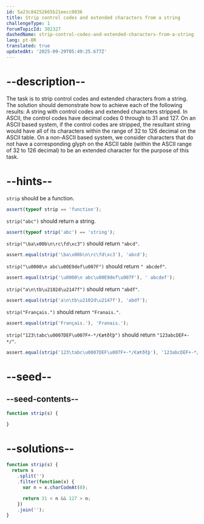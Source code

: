 ```yaml
---
id: 5a23c84252665b21eecc8036
title: Strip control codes and extended characters from a string
challengeType: 1
forumTopicId: 302327
dashedName: strip-control-codes-and-extended-characters-from-a-string
lang: pt-BR
translated: true
updatedAt: '2025-09-29T05:49:25.677Z'
---
```


# --description--

The task is to strip control codes and extended characters from a string. The solution should demonstrate how to achieve each of the following results: A string with control codes and extended characters stripped. In ASCII, the control codes have decimal codes 0 through to 31 and 127. On an ASCII based system, if the control codes are stripped, the resultant string would have all of its characters within the range of 32 to 126 decimal on the ASCII table. On a non-ASCII based system, we consider characters that do not have a corresponding glyph on the ASCII table (within the ASCII range of 32 to 126 decimal) to be an extended character for the purpose of this task.

# --hints--

`strip` should be a function.

```js
assert(typeof strip == 'function');
```

`strip("abc")` should return a string.

```js
assert(typeof strip('abc') == 'string');
```

`strip("\ba\x00b\n\rc\fd\xc3")` should return `"abcd"`.

```js
assert.equal(strip('\ba\x00b\n\rc\fd\xc3'), 'abcd');
```

`strip("\u0000\n abc\u00E9def\u007F")` should return `" abcdef"`.

```js
assert.equal(strip('\u0000\n abc\u00E9def\u007F'), ' abcdef');
```

`strip("a\n\tb\u2102d\u2147f")` should return `"abdf"`.

```js
assert.equal(strip('a\n\tb\u2102d\u2147f'), 'abdf');
```

`strip("Français.")` should return `"Franais."`.

```js
assert.equal(strip('Français.'), 'Franais.');
```

`strip("123\tabc\u0007DEF\u007F+-*/€æŧðłþ")` should return `"123abcDEF+-*/"`.

```js
assert.equal(strip('123\tabc\u0007DEF\u007F+-*/€æŧðłþ'), '123abcDEF+-*/');
```

# --seed--

## --seed-contents--

```js
function strip(s) {

}
```

# --solutions--

```js
function strip(s) {
  return s
    .split('')
    .filter(function(x) {
      var n = x.charCodeAt(0);

      return 31 < n && 127 > n;
    })
    .join('');
}
```
